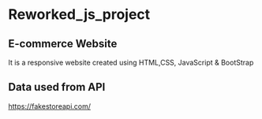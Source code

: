 # Reworked_js_project

## E-commerce Website
It is a responsive website created using HTML,CSS, JavaScript & BootStrap

## Data used from API
https://fakestoreapi.com/
